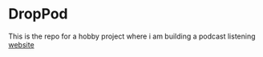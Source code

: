 # DropPod

This is the repo for a hobby project where i am building a podcast listening [website](https://drop-epirius.vercel.app/)
